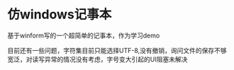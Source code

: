 # 仿windows记事本
基于winform写的一个超简单的记事本，作为学习demo

目前还有一些问题，字符集目前只能选择UTF-8,没有撤销，询问文件的保存不够宽泛，对读写异常的情况没有考虑，字号变大引起的UI阻塞未解决
